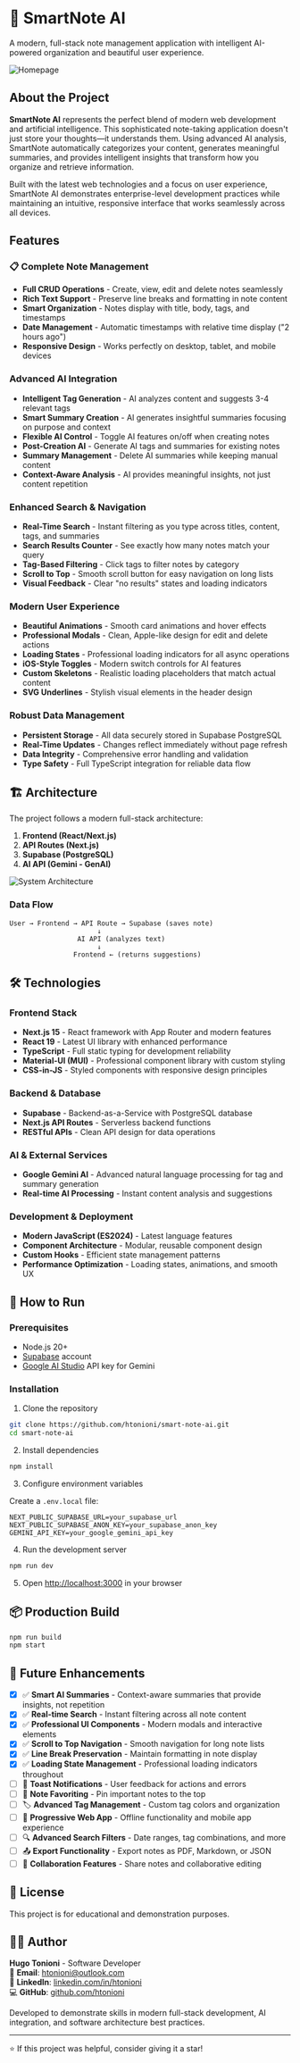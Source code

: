 
# 📝 SmartNote AI

A modern, full-stack note management application with intelligent AI-powered organization and beautiful user experience.

![Homepage](./src/assets/project.png)

## About the Project

**SmartNote AI** represents the perfect blend of modern web development and artificial intelligence. This sophisticated note-taking application doesn't just store your thoughts—it understands them. Using advanced AI analysis, SmartNote automatically categorizes your content, generates meaningful summaries, and provides intelligent insights that transform how you organize and retrieve information.

Built with the latest web technologies and a focus on user experience, SmartNote AI demonstrates enterprise-level development practices while maintaining an intuitive, responsive interface that works seamlessly across all devices.

## Features

### 📋 Complete Note Management
- **Full CRUD Operations** - Create, view, edit and delete notes seamlessly
- **Rich Text Support** - Preserve line breaks and formatting in note content
- **Smart Organization** - Notes display with title, body, tags, and timestamps
- **Date Management** - Automatic timestamps with relative time display ("2 hours ago")
- **Responsive Design** - Works perfectly on desktop, tablet, and mobile devices

### Advanced AI Integration
- **Intelligent Tag Generation** - AI analyzes content and suggests 3-4 relevant tags
- **Smart Summary Creation** - AI generates insightful summaries focusing on purpose and context
- **Flexible AI Control** - Toggle AI features on/off when creating notes
- **Post-Creation AI** - Generate AI tags and summaries for existing notes
- **Summary Management** - Delete AI summaries while keeping manual content
- **Context-Aware Analysis** - AI provides meaningful insights, not just content repetition

### Enhanced Search & Navigation
- **Real-Time Search** - Instant filtering as you type across titles, content, tags, and summaries
- **Search Results Counter** - See exactly how many notes match your query
- **Tag-Based Filtering** - Click tags to filter notes by category
- **Scroll to Top** - Smooth scroll button for easy navigation on long lists
- **Visual Feedback** - Clear "no results" states and loading indicators

### Modern User Experience
- **Beautiful Animations** - Smooth card animations and hover effects
- **Professional Modals** - Clean, Apple-like design for edit and delete actions
- **Loading States** - Professional loading indicators for all async operations
- **iOS-Style Toggles** - Modern switch controls for AI features
- **Custom Skeletons** - Realistic loading placeholders that match actual content
- **SVG Underlines** - Stylish visual elements in the header design

### Robust Data Management
- **Persistent Storage** - All data securely stored in Supabase PostgreSQL
- **Real-Time Updates** - Changes reflect immediately without page refresh
- **Data Integrity** - Comprehensive error handling and validation
- **Type Safety** - Full TypeScript integration for reliable data flow

## 🏗️ Architecture

The project follows a modern full-stack architecture:

1. **Frontend (React/Next.js)** 
2. **API Routes (Next.js)** 
3. **Supabase (PostgreSQL)** 
4. **AI API (Gemini - GenAI)**

![System Architecture](./src/assets/note-diagram.png)

### Data Flow

```
User → Frontend → API Route → Supabase (saves note)
                      ↓
                 AI API (analyzes text)
                      ↓
                Frontend ← (returns suggestions)
```

## 🛠️ Technologies

### Frontend Stack
- **Next.js 15** - React framework with App Router and modern features
- **React 19** - Latest UI library with enhanced performance
- **TypeScript** - Full static typing for development reliability
- **Material-UI (MUI)** - Professional component library with custom styling
- **CSS-in-JS** - Styled components with responsive design principles

### Backend & Database
- **Supabase** - Backend-as-a-Service with PostgreSQL database
- **Next.js API Routes** - Serverless backend functions
- **RESTful APIs** - Clean API design for data operations

### AI & External Services
- **Google Gemini AI** - Advanced natural language processing for tag and summary generation
- **Real-time AI Processing** - Instant content analysis and suggestions

### Development & Deployment
- **Modern JavaScript (ES2024)** - Latest language features
- **Component Architecture** - Modular, reusable component design
- **Custom Hooks** - Efficient state management patterns
- **Performance Optimization** - Loading states, animations, and smooth UX

## 🚀 How to Run

### Prerequisites

- Node.js 20+
- [Supabase](https://supabase.com) account
- [Google AI Studio](https://aistudio.google.com/) API key for Gemini

### Installation

1. Clone the repository
```bash
git clone https://github.com/htonioni/smart-note-ai.git
cd smart-note-ai
```

2. Install dependencies
```bash
npm install
```

3. Configure environment variables

Create a `.env.local` file:
```env
NEXT_PUBLIC_SUPABASE_URL=your_supabase_url
NEXT_PUBLIC_SUPABASE_ANON_KEY=your_supabase_anon_key
GEMINI_API_KEY=your_google_gemini_api_key
```

4. Run the development server
```bash
npm run dev
```

5. Open [http://localhost:3000](http://localhost:3000) in your browser

## 📦 Production Build

```bash
npm run build
npm start
```

## 🎨 Future Enhancements

- [x] ✅ **Smart AI Summaries** - Context-aware summaries that provide insights, not repetition
- [x] ✅ **Real-time Search** - Instant filtering across all note content
- [x] ✅ **Professional UI Components** - Modern modals and interactive elements
- [x] ✅ **Scroll to Top Navigation** - Smooth navigation for long note lists
- [x] ✅ **Line Break Preservation** - Maintain formatting in note display
- [x] ✅ **Loading State Management** - Professional loading indicators throughout
- [ ] 🔄 **Toast Notifications** - User feedback for actions and errors
- [ ] 📌 **Note Favoriting** - Pin important notes to the top
- [ ] 🏷️ **Advanced Tag Management** - Custom tag colors and organization
- [ ] 📱 **Progressive Web App** - Offline functionality and mobile app experience
- [ ] 🔍 **Advanced Search Filters** - Date ranges, tag combinations, and more
- [ ] 📤 **Export Functionality** - Export notes as PDF, Markdown, or JSON
- [ ] 👥 **Collaboration Features** - Share notes and collaborative editing

## 📄 License

This project is for educational and demonstration purposes.

## 👨‍💻 Author

**Hugo Tonioni** - Software Developer  
📧 **Email**: htonioni@outlook.com  
🔗 **LinkedIn**: [linkedin.com/in/htonioni](https://linkedin.com/in/htonioni)  
💻 **GitHub**: [github.com/htonioni](https://github.com/htonioni)

Developed to demonstrate skills in modern full-stack development, AI integration, and software architecture best practices.

---

⭐ If this project was helpful, consider giving it a star!
